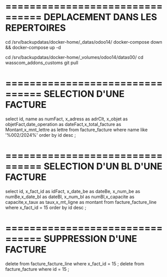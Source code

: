 ================================
DEPLACEMENT DANS LES REPERTOIRES
================================
cd /srv/backupdatas/docker-home/_datas/odoo14/
docker-compose down && docker-compose up -d

cd /srv/backupdatas/docker-home/_volumes/odoo14/datas00/
cd wasscom_addons_customs
git pull

================================
SELECTION D'UNE FACTURE
================================
select id, name as numFact, x_adress as adrClt, x_objet as objetFact,date_operation as dateFact,x_total_facture as Montant,x_mnt_lettre as lettre from facture_facture where name like '%002/2024%' order by id desc ;


================================
SELECTION D'UN BL D'UNE FACTURE
================================
select id, x_fact_id as idFact, x_date_be  as dateBe, x_num_be as numBe,x_date_bl  as dateBl, x_num_bl as numBl,x_capacite as capacite,x_taux as taux,x_mt_ligne as montant from facture_facture_line where x_fact_id = 15 order by id desc ;

================================
SUPPRESSION D'UNE FACTURE
================================
delete from facture_facture_line where x_fact_id = 15 ;
delete from facture_facture where id = 15 ;




